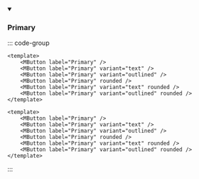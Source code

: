 <details open>
<summary class="collapsible-header">

### Primary

</summary>
<DemoContainer>
	<MButton label="Primary" />
	<MButton label="Primary" variant="text" />
	<MButton label="Primary" variant="outlined" />
	<MButton label="Primary" rounded />
	<MButton label="Primary" variant="text" rounded />
	<MButton label="Primary" variant="outlined" rounded />
</DemoContainer>

::: code-group

```vue [Composition API]
<template>
	<MButton label="Primary" />
	<MButton label="Primary" variant="text" />
	<MButton label="Primary" variant="outlined" />
	<MButton label="Primary" rounded />
	<MButton label="Primary" variant="text" rounded />
	<MButton label="Primary" variant="outlined" rounded />
</template>
```

```vue [Options API]
<template>
	<MButton label="Primary" />
	<MButton label="Primary" variant="text" />
	<MButton label="Primary" variant="outlined" />
	<MButton label="Primary" rounded />
	<MButton label="Primary" variant="text" rounded />
	<MButton label="Primary" variant="outlined" rounded />
</template>
```

:::

</details>
